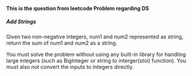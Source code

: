 #### This is the question from leetcode Problem regarding DS
##### Add Strings
Given two non-negative integers, num1 and num2 represented as string, return the sum of num1 and num2 as a string.

You must solve the problem without using any built-in library for handling large integers (such as BigInteger or string to interger(stoi) function). You must also not convert the inputs to integers directly.


